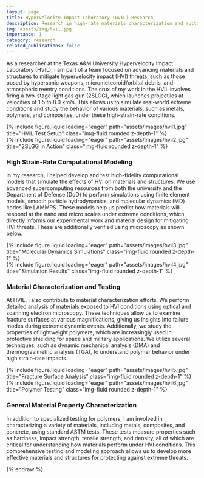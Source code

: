 ```yaml
---
layout: page
title: Hypervelocity Impact Laboratory (HVIL) Research
description: Research in high-rate materials characterization and multiscale numerical modeling for hypervelocity impact threats.
img: assets/img/hvil.jpg
importance: 1
category: research
related_publications: false
---
```


As a researcher at the Texas A&M University Hypervelocity Impact Laboratory (HVIL), I am part of a team focused on advancing materials and structures to mitigate hypervelocity impact (HVI) threats, such as those posed by hypersonic weapons, micrometeoroid/orbital debris, and atmospheric reentry conditions. The crux of my work in the HVIL involves firing a two-stage light gas gun (2SLGG), which launches projectiles at velocities of 1.5 to 8.0 km/s. This allows us to simulate real-world extreme conditions and study the behavior of various materials, such as metals, polymers, and composites, under these high-strain-rate conditions.

<div class="row">
    <div class="col-sm mt-3 mt-md-0">
        {% include figure.liquid loading="eager" path="assets/images/hvil1.jpg" title="HViL Test Setup" class="img-fluid rounded z-depth-1" %}
    </div>
    <div class="col-sm mt-3 mt-md-0">
        {% include figure.liquid loading="eager" path="assets/images/hvil2.jpg" title="2SLGG in Action" class="img-fluid rounded z-depth-1" %}
    </div>
</div>

### High Strain-Rate Computational Modeling

In my research, I helped develop and test high-fidelity computational models that simulate the effects of HVI on materials and structures. We use advanced supercomputing resources from both the university and the Department of Defense (DoD) to perform simulations using finite element models, smooth particle hydrodynamics, and molecular dynamics (MD) codes like LAMMPS. These models help us predict how materials will respond at the nano and micro scales under extreme conditions, which directly informs our experimental work and material design for mitigating HVI threats. These are additionally verified using microscopy as shown below.

<div class="row">
    <div class="col-sm mt-3 mt-md-0">
        {% include figure.liquid loading="eager" path="assets/images/hvil3.jpg" title="Molecular Dynamics Simulations" class="img-fluid rounded z-depth-1" %}
    </div>
    <div class="col-sm mt-3 mt-md-0">
        {% include figure.liquid loading="eager" path="assets/images/hvil4.jpg" title="Simulation Results" class="img-fluid rounded z-depth-1" %}
    </div>
</div>

### Material Characterization and Testing

At HVIL, I also contribute to material characterization efforts. We perform detailed analysis of materials exposed to HVI conditions using optical and scanning electron microscopy. These techniques allow us to examine fracture surfaces at various magnifications, giving us insights into failure modes during extreme dynamic events. Additionally, we study the properties of lightweight polymers, which are increasingly used in protective shielding for space and military applications. We utilize several techniques, such as dynamic mechanical analysis (DMA) and thermogravimetric analysis (TGA), to understand polymer behavior under high strain-rate impacts.

<div class="row">
    <div class="col-sm mt-3 mt-md-0">
        {% include figure.liquid loading="eager" path="assets/images/hvil5.jpg" title="Fracture Surface Analysis" class="img-fluid rounded z-depth-1" %}
    </div>
    <div class="col-sm mt-3 mt-md-0">
        {% include figure.liquid loading="eager" path="assets/images/hvil6.jpg" title="Polymer Testing" class="img-fluid rounded z-depth-1" %}
    </div>
</div>

### General Material Property Characterization

In addition to specialized testing for polymers, I am involved in characterizing a variety of materials, including metals, composites, and concrete, using standard ASTM tests. These tests measure properties such as hardness, impact strength, tensile strength, and density, all of which are critical for understanding how materials perform under HVI conditions. This comprehensive testing and modeling approach allows us to develop more effective materials and structures for protecting against extreme threats.

{% endraw %}
